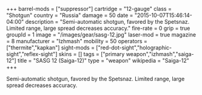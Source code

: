 +++
barrel-mods = ["suppressor"]
cartridge = "12-gauge"
class = "Shotgun"
country = "Russia"
damage = 50
date = "2015-10-07T15:46:14-04:00"
description = "Semi-automatic shotgun, favored by the Spetsnaz. Limited range, large spread decreases accuracy."
fire-rate = 0
grip = true
groupId = 1
image = "/images/gear/sasg-12.jpg"
laser-mod = true
magazine = 8
manufacturer = "Izhmash"
mobility = 50
operators = ["thermite","kapkan"]
sight-mods = ["red-dot-sight","holographic-sight","reflex-sight"]
skins = []
tags = ["primary weapon","izhmash","saiga-12"]
title = "SASG 12 (Saiga-12)"
type = "weapon"
wikipedia = "Saiga-12"
+++

Semi-automatic shotgun, favored by the Spetsnaz. Limited range, large spread decreases accuracy.
